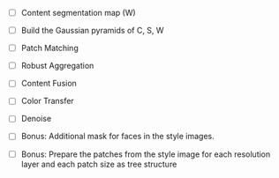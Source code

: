 - [ ] Content segmentation map (W)
- [ ] Build the Gaussian pyramids of C, S, W
- [ ] Patch Matching
- [ ] Robust Aggregation
- [ ] Content Fusion
- [ ] Color Transfer
- [ ] Denoise

- [ ] Bonus: Additional mask for faces in the style images. 
- [ ] Bonus: Prepare the patches from the style image for each resolution layer and each patch size as tree structure
